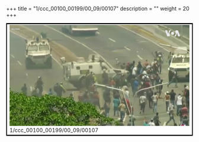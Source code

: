 +++
title = "1/ccc_00100_00199/00_09/00107"
description = ""
weight = 20
+++

<table style="border:2px solid black;max-width:800px;max-height:800px;" 
><tr><td>
<img class="center-fit-jpg"
src="/jpg_/aaa_20190430_NxaOmWaI8sI_00106.jpg">
1/ccc_00100_00199/00_09/00107
</img></td></tr></table>
